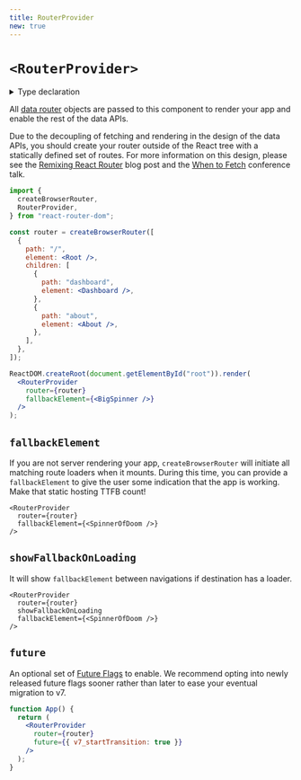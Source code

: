 ```yaml
---
title: RouterProvider
new: true
---
```


# `<RouterProvider>`

<details>
  <summary>Type declaration</summary>

```tsx
declare function RouterProvider(
  props: RouterProviderProps
): React.ReactElement;

interface RouterProviderProps {
  showFallbackOnLoading?: boolean;
  fallbackElement?: React.ReactNode;
  router: Router;
  future?: Partial<FutureConfig>;
}
```

</details>

All [data router][picking-a-router] objects are passed to this component to render your app and enable the rest of the data APIs.

<docs-info>Due to the decoupling of fetching and rendering in the design of the data APIs, you should create your router outside of the React tree with a statically defined set of routes. For more information on this design, please see the [Remixing React Router][remixing-react-router] blog post and the [When to Fetch][when-to-fetch] conference talk.</docs-info>

```jsx lines=[24]
import {
  createBrowserRouter,
  RouterProvider,
} from "react-router-dom";

const router = createBrowserRouter([
  {
    path: "/",
    element: <Root />,
    children: [
      {
        path: "dashboard",
        element: <Dashboard />,
      },
      {
        path: "about",
        element: <About />,
      },
    ],
  },
]);

ReactDOM.createRoot(document.getElementById("root")).render(
  <RouterProvider
    router={router}
    fallbackElement={<BigSpinner />}
  />
);
```

## `fallbackElement`

If you are not server rendering your app, `createBrowserRouter` will initiate all matching route loaders when it mounts. During this time, you can provide a `fallbackElement` to give the user some indication that the app is working. Make that static hosting TTFB count!

```tsx
<RouterProvider
  router={router}
  fallbackElement={<SpinnerOfDoom />}
/>
```

## `showFallbackOnLoading`

It will show `fallbackElement` between navigations if destination has a loader.

```tsx
<RouterProvider
  router={router}
  showFallbackOnLoading
  fallbackElement={<SpinnerOfDoom />}
/>
```

## `future`

An optional set of [Future Flags][api-development-strategy] to enable. We recommend opting into newly released future flags sooner rather than later to ease your eventual migration to v7.

```jsx
function App() {
  return (
    <RouterProvider
      router={router}
      future={{ v7_startTransition: true }}
    />
  );
}
```

[picking-a-router]: ./picking-a-router
[api-development-strategy]: ../guides/api-development-strategy
[remixing-react-router]: https://remix.run/blog/remixing-react-router
[when-to-fetch]: https://www.youtube.com/watch?v=95B8mnhzoCM
